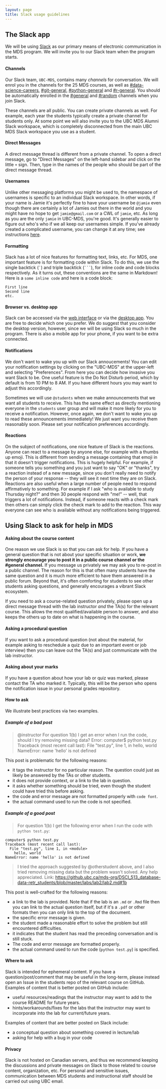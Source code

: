 ```yaml
---
layout: page
title: Slack usage guidelines
---
```


## The Slack app

We will be using [Slack](https://slack.com/) as our primary means of electronic communication in the MDS program. We will invite you to our Slack team when the program starts.


#### Channels

Our Slack team, `UBC-MDS`, contains many _channels_ for conversation. We will enrol you in the channels for the 25 MDS courses, as well as [#data-science-careers](https://ubc-mds.slack.com/messages/data-science-careers/details/), [#git-general](https://ubc-mds.slack.com/messages/git-general/details/), [#python-general](https://ubc-mds.slack.com/messages/python-general/details/) and [#r-general](https://ubc-mds.slack.com/messages/r-general/details/). You should be automatically enrolled in the [#general](https://ubc-mds.slack.com/messages/general/details/) and [#random](https://ubc-mds.slack.com/messages/random/details/) channels when you join Slack.

These channels are all public. You can create private channels as well. For example, each year the students
typically create a private channel for students only. At some point we will also invite you to the UBC MDS Alumni Slack workspace, which is completely disconnected from the main UBC MDS Slack workspace you use as a student.


#### Direct Messages

A direct message thread is different from a private channel. To open a direct message, go to "Direct Messages" on the left-hand sidebar and click on the little `+` sign. Then, type in the names of the people who should be part of the direct message thread.


#### Usernames

Unlike other messaging platforms you might be used to, the namespace of usernames is specific to an individual Slack workspace. In other
words, if your name is Jamie it's perfectly fine to have your username be `@jamie` even though there are certainly a lot of Jamies out
there in the world and you might have no hope to get `jamie@gmail.com` or a CWL of `jamie`, etc. As long as you are the only `jamie` in UBC-MDS, you're good. It's generally easier to figure out who's who
if we all keep our usernames simple. If you've already created a complicated username, you can change it at any time; see instructions [here](https://get.slack.help/hc/en-us/articles/216360827-Change-your-username).


#### Formatting

Slack has a lot of nice features for formatting text, links, etc. For MDS, one important feature is for formatting code within Slack.
To do this, we use the single backtick (`` ` ``) and triple backtick (```` ``` ````), for inline code and code blocks respectively. As it
turns out, these conventions are the same in Markdown! Here is a `some inline code` and here is a code block:

```
First line
Second line
etc.
```

#### Browser vs. desktop app
Slack can be accessed via the [web interface](https://ubc-mds.slack.com) or via the [desktop app](https://slack.com/downloads/). You are free to decide which one you prefer. We do suggest that you consider the desktop version, however, since we will be using Slack so much in the program. There is also a mobile app for your phone, if you want to be extra connected.


#### Notifications
We don't want to wake you up with our Slack annoucements! You can edit your notification settings by clicking on the "UBC-MDS" at the upper-left and selecting "Preferences". From here you can decide how invasive you want Slack to be. One useful feature is the Do Not Disturb period, which by default is from 10 PM to 8 AM. If you have different hours you may want to adjust this accordingly.

Sometimes we will use `@students` when we make announcements that we want all students to receive. This has the same effect as directly mentioning everyone in the `students` user group and will make it more likely for you to receive a notification. However, once again, we don't want to wake you up to read these announcements immediately! We just want you receive them reasonably soon. Please set your notification preferences accordingly.

#### Reactions

On the subject of notifications, one nice feature of Slack is the reactions. Anyone can react to a message by anyone else, for example with a thumbs up emoji. This is different from sending a message containing that emoji in that it doesn't trigger notifications. This is hugely helpful. For example, if someone tells you something and you just want to say "OK" or "thanks", try a reaction instead of a new message, since you don't really need to notify the person of your response -- they will see it next time they are on Slack. Reactions are also useful when a large number of people need to respond affirmatively to something. For example if I ask "who is available to study Thursday night?" and then 30 people respond with "me!" -- well, that triggers a lot of notifications. Instead, if someone reacts with a check mark then others can simply click the check mark to add to the reaction. This way everyone can see who is available without any notifications being triggered. 


## Using Slack to ask for help in MDS

#### Asking about the course content

One reason we use Slack is so that you can ask for help. If you have a general question that is not about your specific situation or work, **we strongly encourage you to post it in a public course channel or the #general channel.** If you message us privately we may ask you to re-post in a public channel.
The reason for this is that often many students have the same question and it is much more efficient to have them answered in a public forum. Beyond that, it's often comforting for students to see other students asking questions,
and generally encourages a vibrant Slack ecosystem.

If you need to ask a course-related question privately, please open up a direct message thread with the lab instructor _and_ the TA(s) for the relevant course. This allows the most qualified/available person to answer, and also keeps the others up to date on what is happening in the course.

#### Asking a procedural question

If you want to ask a procedural question (not about the material, for example asking to reschedule a quiz due to an important event or job interview) then you can leave out the TA(s) and just communicate with the lab instructor.


#### Asking about your marks

If you have a question about how your lab or quiz was marked, please contact the TA who marked it. Typically, this will be the person who opens the notification issue in your personal grades repository.

#### How to ask

We illustrate best practices via two examples.


##### Example of a bad post

> @instructor For question 1(b) I get an error when I run the code, should I try removing missing data? Error: computer$ python test.py
Traceback (most recent call last):
  File "test.py", line 1, in <module>
    hello, world
NameError: name 'hello' is not defined

This post is problematic for the following reasons:

- it tags the instructor for no particular reason. The question could just as likely be answered by the TAs or other students.
- it does not provide context, or a link to the lab in question.
- it asks whether something should be tried, even though the student could have tried this before asking.
- the code and error message are not formatted properly with `code font`.
- the actual command used to run the code is not specified.


##### Example of a good post

> For question 1(b) I get the following error when I run the code with `python test.py`:
```
computer$ python test.py
Traceback (most recent call last):
  File "test.py", line 1, in <module>
    hello, world
NameError: name 'hello' is not defined
```
> I tried the approach suggested by @otherstudent above, and I also tried removing missing data but the problem wasn't solved. Any help appreciated. Link: https://github.ubc.ca/mds-org/DSCI_513_database-data-retr_students/blob/master/labs/lab2/lab2.md#1b

This post is well-crafted for the following reasons:

- a link to the lab is provided. Note that if the lab is an `.md` or `.Rmd` file then you can link to the actual question itself, but if it's a `.pdf` or other formats then you can only link to the top of the document.
- the specific error message is given.
- the student made a reasonable effort to solve the problem but still encountered difficulties.
- it indicates that the student has read the preceding conversation and is still stuck.
- The code and error message are formatted properly.
- the actual command used to run the code (`python test.py`) is specified.

#### Where to ask

Slack is intended for ephemeral content. If you have a question/post/comment that may be useful in the long-term, please
instead open an Issue in the students repo of the relevant course on GitHub. Examples of content that is better posted on GitHub include:

- useful resources/readings that the instructor may want to add to the course README for future years.
- hints/workarounds/fixes for the labs that the instructor may want to incorporate into the lab for current/future years.

Examples of content that are better posted on Slack include:

- a conceptual question about something covered in lecture/lab
- asking for help with a bug in your code

#### Privacy

Slack is not hosted on Canadian servers, and thus we recommend keeping the discussions and private messages on Slack to those related to course content, organization, etc. For personal and sensitive issues, communication between MDS students and instructional staff should be carried out using UBC email.
